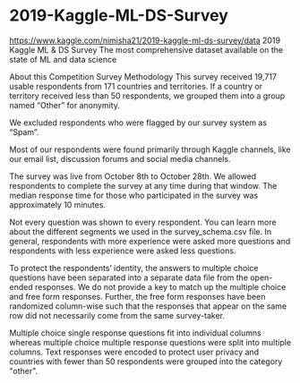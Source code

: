 # 2019-Kaggle-ML-DS-Survey
https://www.kaggle.com/nimisha21/2019-kaggle-ml-ds-survey/data
2019 Kaggle ML & DS Survey
The most comprehensive dataset available on the state of ML and data science


About this Competition
Survey Methodology
This survey received 19,717 usable respondents from 171 countries and territories. If a country or territory received less than 50 respondents, we grouped them into a group named “Other” for anonymity.

We excluded respondents who were flagged by our survey system as “Spam”.

Most of our respondents were found primarily through Kaggle channels, like our email list, discussion forums and social media channels.

The survey was live from October 8th to October 28th. We allowed respondents to complete the survey at any time during that window. The median response time for those who participated in the survey was approximately 10 minutes.

Not every question was shown to every respondent. You can learn more about the different segments we used in the survey_schema.csv file. In general, respondents with more experience were asked more questions and respondents with less experience were asked less questions.

To protect the respondents’ identity, the answers to multiple choice questions have been separated into a separate data file from the open-ended responses. We do not provide a key to match up the multiple choice and free form responses. Further, the free form responses have been randomized column-wise such that the responses that appear on the same row did not necessarily come from the same survey-taker.

Multiple choice single response questions fit into individual columns whereas multiple choice multiple response questions were split into multiple columns. Text responses were encoded to protect user privacy and countries with fewer than 50 respondents were grouped into the category "other".

